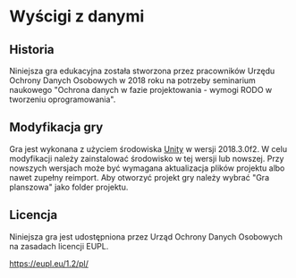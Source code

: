 # Wyścigi z danymi

## Historia

Niniejsza gra edukacyjna została stworzona przez pracowników Urzędu Ochrony Danych Osobowych w 2018 roku na potrzeby seminarium naukowego "Ochrona danych w fazie projektowania - wymogi RODO w tworzeniu oprogramowania".

## Modyfikacja gry

Gra jest wykonana z użyciem środowiska [Unity](https://unity.com/) w wersji 2018.3.0f2. W celu modyfikacji należy zainstalować środowisko w tej wersji lub nowszej. Przy nowszych wersjach może być wymagana aktualizacja plików projektu albo nawet zupełny reimport. Aby otworzyć projekt gry należy wybrać "Gra planszowa" jako folder projektu.

## Licencja

Niniejsza gra jest udostępniona przez Urząd Ochrony Danych Osobowych na zasadach licencji EUPL.

https://eupl.eu/1.2/pl/
